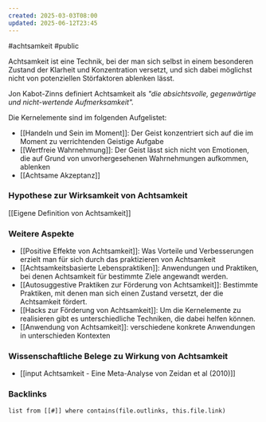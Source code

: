 ```yaml
---
created: 2025-03-03T08:00
updated: 2025-06-12T23:45
---
```

#achtsamkeit #public

Achtsamkeit ist eine Technik, bei der man sich selbst in einem besonderen Zustand der Klarheit und Konzentration versetzt, und sich dabei möglichst nicht von potenziellen Störfaktoren ablenken lässt. 

Jon Kabot-Zinns definiert Achtsamkeit als *"die absichtsvolle, gegenwärtige und nicht-wertende Aufmerksamkeit".*

Die Kernelemente sind im folgenden Aufgelistet:
- [[Handeln und Sein im Moment]]: Der Geist konzentriert sich auf die im Moment zu verrichtenden Geistige Aufgabe
- [[Wertfreie Wahrnehmung]]: Der Geist lässt sich nicht von Emotionen, die auf Grund von unvorhergesehenen Wahrnehmungen aufkommen, ablenken
- [[Achtsame Akzeptanz]]

### Hypothese zur Wirksamkeit von Achtsamkeit
[[Eigene Definition von Achtsamkeit]]

### Weitere Aspekte
- [[Positive Effekte von Achtsamkeit]]: Was Vorteile und Verbesserungen erzielt man für sich durch das praktizieren von Achtsamkeit
- [[Achtsamkeitsbasierte Lebenspraktiken]]: Anwendungen und Praktiken, bei denen Achtsamkeit für bestimmte Ziele angewandt werden.
- [[Autosuggestive Praktiken zur Förderung von Achtsamkeit]]: Bestimmte Praktiken, mit denen man sich einen Zustand versetzt, der die Achtsamkeit fördert.
- [[Hacks zur Förderung von Achtsamkeit]]: Um die Kernelemente zu realisieren gibt es unterschiedliche Techniken, die dabei helfen können. 
- [[Anwendung von Achtsamkeit]]: verschiedene konkrete Anwendungen in unterschieden Kontexten 

### Wissenschaftliche Belege zu Wirkung von Achtsamkeit
- [[input Achtsamkeit - Eine Meta-Analyse von Zeidan et al (2010)]]


### Backlinks
```dataview 
list from [[#]] where contains(file.outlinks, this.file.link)
```


